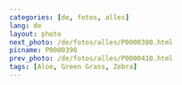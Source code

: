 ```yaml
---
categories: [de, fotos, alles]
lang: de
layout: photo
next_photo: /de/fotos/alles/P0000380.html
picname: P0000398
prev_photo: /de/fotos/alles/P0000410.html
tags: [Aloe, Green Grass, Zebra]
---
```

